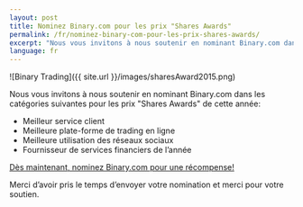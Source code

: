 ```yaml
---
layout: post
title: Nominez Binary.com pour les prix "Shares Awards"
permalink: /fr/nominez-binary-com-pour-les-prix-shares-awards/
excerpt: "Nous vous invitons à nous soutenir en nominant Binary.com dans les catégories suivantes pour les prix..."
language: fr 
---
```


![Binary Trading]({{ site.url }}/images/sharesAward2015.png)

Nous vous invitons à nous soutenir en nominant Binary.com dans les catégories suivantes pour les prix "Shares Awards" de cette année:

* Meilleur service client
* Meilleure plate-forme de trading en ligne
* Meilleure utilisation des réseaux sociaux
* Fournisseur de services financiers de l’année

[Dès maintenant, nominez Binary.com pour une récompense!](http://info.binary.com/sharesawards15)

Merci d’avoir pris le temps d’envoyer votre nomination et merci pour votre soutien.
